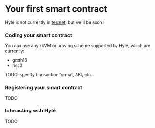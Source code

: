 # Your first smart contract

Hylé is not currently in [testnet](testnet.md), but we'll be soon !

### Coding your smart contract

You can use any zkVM or proving scheme supported by Hylé, which are currently:
- groth16
- risc0

TODO: specify transaction format, ABI, etc.

### Registering your smart contract

TODO

### Interacting with Hylé

TODO

